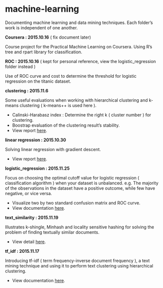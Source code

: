 # machine-learning

Documenting machine learning and data mining techniques. Each folder’s work is independent of one another.

**Coursera : 2015.10.16** ( fix document later)

Course project for the Practical Machine Learning on Coursera. Using R’s tree and rpart library for classification.

**ROC : 2015.10.16** ( kept for personal reference, view the logistic_regression folder instead )

Use of ROC curve and cost to determine the threshold for logistic regression on the titanic dataset.

**clustering : 2015.11.6**

Some useful evaluations when working with hierarchical clustering and k-means clustering ( k-means++ is used here ).

- Calinski-Harabasz index : Determine the right k ( cluster number ) for clustering.
- Boostrap evaluation of the clustering result’s stability.
- View report [here](http://ethen8181.github.io/machine-learning/clustering/clustering.html).

**linear regression : 2015.10.30**

Solving linear regression with gradient descent. 

- View report [here](http://ethen8181.github.io/machine-learning/linear%20regression/linear_regession_1.html).

**logistic_regression : 2015.11.25** 

Focus on choosing the optimal cutoff value for logistic regression ( classification algorithm ) when your dataset is unbalanced. e.g. The majority of the observations in the dataset have a positive outcome, while few have negative, or vice versa.

- Visualize two by two standard confusion matrix and ROC curve.
- View documentation [here](http://ethen8181.github.io/machine-learning/logistic_regression/logistic_regression.html).

**text_similarity : 2015.11.19** 

Illustrates k-shingle, Minhash and locality sensitive hashing for solving the problem of finding textually similar documents. 

- View detail [here](http://ethen8181.github.io/machine-learning/text_similarity/text_similarity.html).

**tf_idf : 2015.11.17** 

Introducing tf-idf ( term frequency-inverse document frequency ), a text mining technique and using it to perform text clustering using hierarchical clustering.
 
- View documentation [here](http://ethen8181.github.io/machine-learning/tf_idf/tf_idf.html).


